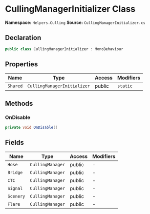 # CullingManagerInitializer Class

**Namespace:** `Helpers.Culling`
**Source:** `CullingManagerInitializer.cs`

## Declaration

```csharp
public class CullingManagerInitializer : MonoBehaviour
```

## Properties

| Name | Type | Access | Modifiers |
|------|------|--------|-----------|
| `Shared` | `CullingManagerInitializer` | public | `static` |

## Methods

### OnDisable

```csharp
private void OnDisable()
```

## Fields

| Name | Type | Access | Modifiers |
|------|------|--------|-----------|
| `Hose` | `CullingManager` | public | - |
| `Bridge` | `CullingManager` | public | - |
| `CTC` | `CullingManager` | public | - |
| `Signal` | `CullingManager` | public | - |
| `Scenery` | `CullingManager` | public | - |
| `Flare` | `CullingManager` | public | - |

